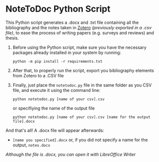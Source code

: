 # NoteToDoc Python Script
This Python script generates a .docx and .txt file containing all the bibliography and the notes taken in [Zotero](https://www.zotero.org/) *(previously exported in a .csv file)*, to ease the process of writing papers (e.g. surveys and reviews) and thesis. 

1. Before using the Python script, make sure you have the necessary packages already installed in your system by running:
    
    `python -m pip install -r requirements.txt`

2. After that, to properly run the script, export you bibliography elements from Zotero to a .CSV file

3. Finally, just place the `notetodoc.py` file in the same folder as you CSV file, and execute it using the command line:
    
    `python notetodoc.py [name of your csv].csv `

    or specifiying the name of the output file

    `python notetodoc.py [name of your csv].csv [name for the output file].docx`

And that's all! A .docx file will appear afterwards:
* `[name you specified].docx` or, if you did not specify a name for the output, `notes.docx`


*Although the file is .docx, you can open it with LibreOffice Writer*
